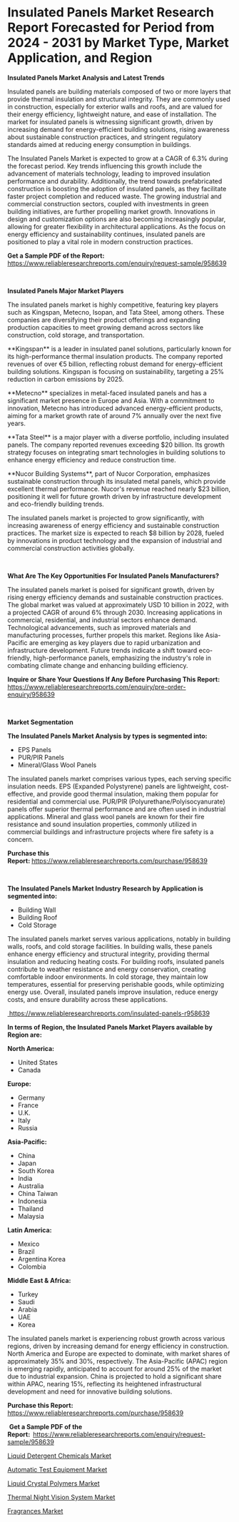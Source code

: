 <p><h1>Insulated Panels Market Research Report Forecasted for Period from 2024 -  2031 by Market Type, Market Application, and Region</h1></p><p><strong>Insulated Panels Market Analysis and Latest Trends</strong></p>
<p><p>Insulated panels are building materials composed of two or more layers that provide thermal insulation and structural integrity. They are commonly used in construction, especially for exterior walls and roofs, and are valued for their energy efficiency, lightweight nature, and ease of installation. The market for insulated panels is witnessing significant growth, driven by increasing demand for energy-efficient building solutions, rising awareness about sustainable construction practices, and stringent regulatory standards aimed at reducing energy consumption in buildings.</p><p>The Insulated Panels Market is expected to grow at a CAGR of 6.3% during the forecast period. Key trends influencing this growth include the advancement of materials technology, leading to improved insulation performance and durability. Additionally, the trend towards prefabricated construction is boosting the adoption of insulated panels, as they facilitate faster project completion and reduced waste. The growing industrial and commercial construction sectors, coupled with investments in green building initiatives, are further propelling market growth. Innovations in design and customization options are also becoming increasingly popular, allowing for greater flexibility in architectural applications. As the focus on energy efficiency and sustainability continues, insulated panels are positioned to play a vital role in modern construction practices.</p></p>
<p><strong>Get a Sample PDF of the Report:&nbsp;</strong> <a href="https://www.reliableresearchreports.com/enquiry/request-sample/958639">https://www.reliableresearchreports.com/enquiry/request-sample/958639</a></p>
<p>&nbsp;</p>
<p><strong>Insulated Panels Major Market Players</strong></p>
<p><p>The insulated panels market is highly competitive, featuring key players such as Kingspan, Metecno, Isopan, and Tata Steel, among others. These companies are diversifying their product offerings and expanding production capacities to meet growing demand across sectors like construction, cold storage, and transportation.</p><p>**Kingspan** is a leader in insulated panel solutions, particularly known for its high-performance thermal insulation products. The company reported revenues of over €5 billion, reflecting robust demand for energy-efficient building solutions. Kingspan is focusing on sustainability, targeting a 25% reduction in carbon emissions by 2025.</p><p>**Metecno** specializes in metal-faced insulated panels and has a significant market presence in Europe and Asia. With a commitment to innovation, Metecno has introduced advanced energy-efficient products, aiming for a market growth rate of around 7% annually over the next five years.</p><p>**Tata Steel** is a major player with a diverse portfolio, including insulated panels. The company reported revenues exceeding $20 billion. Its growth strategy focuses on integrating smart technologies in building solutions to enhance energy efficiency and reduce construction time.</p><p>**Nucor Building Systems**, part of Nucor Corporation, emphasizes sustainable construction through its insulated metal panels, which provide excellent thermal performance. Nucor's revenue reached nearly $23 billion, positioning it well for future growth driven by infrastructure development and eco-friendly building trends.</p><p>The insulated panels market is projected to grow significantly, with increasing awareness of energy efficiency and sustainable construction practices. The market size is expected to reach $8 billion by 2028, fueled by innovations in product technology and the expansion of industrial and commercial construction activities globally.</p></p>
<p>&nbsp;</p>
<p><strong>What Are The Key Opportunities For Insulated Panels Manufacturers?</strong></p>
<p><p>The insulated panels market is poised for significant growth, driven by rising energy efficiency demands and sustainable construction practices. The global market was valued at approximately USD 10 billion in 2022, with a projected CAGR of around 6% through 2030. Increasing applications in commercial, residential, and industrial sectors enhance demand. Technological advancements, such as improved materials and manufacturing processes, further propels this market. Regions like Asia-Pacific are emerging as key players due to rapid urbanization and infrastructure development. Future trends indicate a shift toward eco-friendly, high-performance panels, emphasizing the industry's role in combating climate change and enhancing building efficiency.</p></p>
<p><strong>Inquire or Share Your Questions If Any Before Purchasing This Report:</strong> <a href="https://www.reliableresearchreports.com/enquiry/pre-order-enquiry/958639">https://www.reliableresearchreports.com/enquiry/pre-order-enquiry/958639</a></p>
<p>&nbsp;</p>
<p><strong>Market Segmentation</strong></p>
<p><strong>The Insulated Panels Market Analysis by types is segmented into:</strong></p>
<p><ul><li>EPS Panels</li><li>PUR/PIR Panels</li><li>Mineral/Glass Wool Panels</li></ul></p>
<p><p>The insulated panels market comprises various types, each serving specific insulation needs. EPS (Expanded Polystyrene) panels are lightweight, cost-effective, and provide good thermal insulation, making them popular for residential and commercial use. PUR/PIR (Polyurethane/Polyisocyanurate) panels offer superior thermal performance and are often used in industrial applications. Mineral and glass wool panels are known for their fire resistance and sound insulation properties, commonly utilized in commercial buildings and infrastructure projects where fire safety is a concern.</p></p>
<p><strong>Purchase this Report:&nbsp;</strong><a href="https://www.reliableresearchreports.com/purchase/958639">https://www.reliableresearchreports.com/purchase/958639</a></p>
<p>&nbsp;</p>
<p><strong>The Insulated Panels Market Industry Research by Application is segmented into:</strong></p>
<p><ul><li>Building Wall</li><li>Building Roof</li><li>Cold Storage</li></ul></p>
<p><p>The insulated panels market serves various applications, notably in building walls, roofs, and cold storage facilities. In building walls, these panels enhance energy efficiency and structural integrity, providing thermal insulation and reducing heating costs. For building roofs, insulated panels contribute to weather resistance and energy conservation, creating comfortable indoor environments. In cold storage, they maintain low temperatures, essential for preserving perishable goods, while optimizing energy use. Overall, insulated panels improve insulation, reduce energy costs, and ensure durability across these applications.</p></p>
<p><a href="https://www.reliableresearchreports.com/insulated-panels-r958639">&nbsp;https://www.reliableresearchreports.com/insulated-panels-r958639</a></p>
<p><strong>In terms of Region, the Insulated Panels Market Players available by Region are:</strong></p>
<p>
    <p> <strong> North America: </strong>
        <ul>
            <li>United States</li>
            <li>Canada</li>
        </ul>
        </p> 
    <p> <strong> Europe: </strong>
        <ul>
            <li>Germany</li>
            <li>France</li>
            <li>U.K.</li>
            <li>Italy</li>
            <li>Russia</li>
        </ul>
        </p> 
    <p> <strong> Asia-Pacific: </strong>
        <ul>
            <li>China</li>
            <li>Japan</li>
            <li>South Korea</li>
            <li>India</li>
            <li>Australia</li>
            <li>China Taiwan</li>
            <li>Indonesia</li>
            <li>Thailand</li>
            <li>Malaysia</li>
        </ul>
        </p> 
    <p> <strong> Latin America: </strong>
        <ul>
            <li>Mexico</li>
            <li>Brazil</li>
            <li>Argentina Korea</li>
            <li>Colombia</li>
        </ul>
        </p> 
    <p> <strong> Middle East & Africa: </strong>
        <ul>
            <li>Turkey</li>
            <li>Saudi</li>
            <li>Arabia</li>
            <li>UAE</li>
            <li>Korea</li>
        </ul>
    </p>
    </p>
<p><p>The insulated panels market is experiencing robust growth across various regions, driven by increasing demand for energy efficiency in construction. North America and Europe are expected to dominate, with market shares of approximately 35% and 30%, respectively. The Asia-Pacific (APAC) region is emerging rapidly, anticipated to account for around 25% of the market due to industrial expansion. China is projected to hold a significant share within APAC, nearing 15%, reflecting its heightened infrastructural development and need for innovative building solutions.</p></p>
<p><strong>Purchase this Report: </strong><a href="https://www.reliableresearchreports.com/purchase/958639">https://www.reliableresearchreports.com/purchase/958639</a></p>
<p>&nbsp;<strong>Get a Sample PDF of the Report:&nbsp;&nbsp;</strong><a href="https://www.reliableresearchreports.com/enquiry/request-sample/958639">https://www.reliableresearchreports.com/enquiry/request-sample/958639</a></p>
<p><strong></strong></p>
<p><p><a href="https://medium.com/@kaylagreenj1521/the-market-for-liquid-detergent-chemicals-market-is-examined-in-this-report-along-with-the-52a452dca6fc">Liquid Detergent Chemicals Market</a></p><p><a href="https://github.com/HeatherFernandez476/Market-Research-Report-List-1/blob/main/automatic-test-equipment-market.md">Automatic Test Equipment Market</a></p><p><a href="https://medium.com/@kaylagreenj1521/the-liquid-crystal-polymers-market-decisions-are-mostly-driven-by-resource-optimization-and-97362d0dc6da">Liquid Crystal Polymers Market</a></p><p><a href="https://www.linkedin.com/pulse/thermal-night-vision-system-market-global-trends-forecast-6xnie?trackingId=2rBpk77iS72lyj%2Bw9pDIjQ%3D%3D">Thermal Night Vision System Market</a></p><p><a href="https://issuu.com/reportprime-2/docs/fragrances-market-size-2030.pptx_9c5d6c81e0fbba">Fragrances Market</a></p></p>